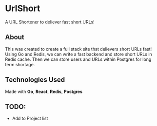 # UrlShort
A URL Shortener to deliever fast short URLs!

## About
This was created to create a full stack site that delievers short URLs fast!
Using Go and Redis, we can write a fast backend and store short URLs in Redis cache. Then we can store users and URLs within Postgres for long term shortage.


## Technologies Used
Made with **Go**, **React**, **Redis**, **Postgres**

## TODO:
- Add to Project list